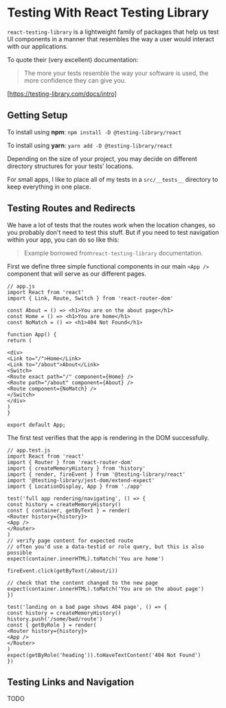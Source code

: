 # Testing With React Testing Library

`react-testing-library` is a lightweight family of packages that help us test UI components in a manner that resembles the way a user would interact with our applications.

To quote their (very excellent) documentation:

> The more your tests resemble the way your software is used, the more confidence they can give you.

[https://testing-library.com/docs/intro]

## Getting Setup

To install using **npm**: `npm install -D @testing-library/react`

To install using **yarn**: `yarn add -D @testing-library/react`

Depending on the size of your project, you may decide on different directory structures for your tests' locations.

For small apps, I like to place all of my tests in a `src/__tests__` directory to keep everything in one place.

## Testing Routes and Redirects

We have a lot of tests that the routes work when the location changes, so you probably don't need to test this stuff. But if you need to test navigation within your app, you can do so like this:

> Example borrowed from`react-testing-library` documentation.

First we define three simple functional components in our main `<App />` component that will serve as our different pages.

```
// app.js
import React from 'react'
import { Link, Route, Switch } from 'react-router-dom'

const About = () => <h1>You are on the about page</h1>
const Home = () => <h1>You are home</h1>
const NoMatch = () => <h1>404 Not Found</h1>

function App() {
return (

<div>
<Link to="/">Home</Link>
<Link to="/about">About</Link>
<Switch>
<Route exact path="/" component={Home} />
<Route path="/about" component={About} />
<Route component={NoMatch} />
</Switch>
</div>
)
}

export default App;
```

The first test verifies that the app is rendering in the DOM successfully.

```
// app.test.js
import React from 'react'
import { Router } from 'react-router-dom'
import { createMemoryHistory } from 'history'
import { render, fireEvent } from '@testing-library/react'
import '@testing-library/jest-dom/extend-expect'
import { LocationDisplay, App } from './app'

test('full app rendering/navigating', () => {
const history = createMemoryHistory()
const { container, getByText } = render(
<Router history={history}>
<App />
</Router>
)
// verify page content for expected route
// often you'd use a data-testid or role query, but this is also possible
expect(container.innerHTML).toMatch('You are home')

fireEvent.click(getByText(/about/i))

// check that the content changed to the new page
expect(container.innerHTML).toMatch('You are on the about page')
})

test('landing on a bad page shows 404 page', () => {
const history = createMemoryHistory()
history.push('/some/bad/route')
const { getByRole } = render(
<Router history={history}>
<App />
</Router>
)
expect(getByRole('heading')).toHaveTextContent('404 Not Found')
})
```

## Testing Links and Navigation

TODO
